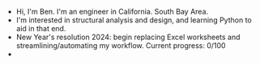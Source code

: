 - Hi, I'm Ben. I'm an engineer in California. South Bay Area.
- I'm interested in structural analysis and design, and learning Python to aid in that end.
- New Year's resolution 2024: begin replacing Excel worksheets and streamlining/automating my workflow. Current progress: 0/100
- 

